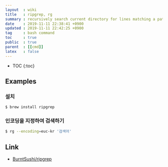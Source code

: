 ```yaml
---
layout  : wiki
title   : ripgrep, rg
summary : recursively search current directory for lines matching a pattern
date    : 2019-11-11 22:38:41 +0900
updated : 2019-11-11 22:42:25 +0900
tag     : bash command
toc     : true
public  : true
parent  : [[cmd]]
latex   : false
---
```

* TOC
{:toc}

## Examples

### 설치
```sh
$ brew install ripgrep
```

### 인코딩을 지정하여 검색하기
```sh
$ rg --encoding=euc-kr '검색어'
```

## Link

* [BurntSushi/ripgrep][repo]


[repo]: https://github.com/BurntSushi/ripgrep
